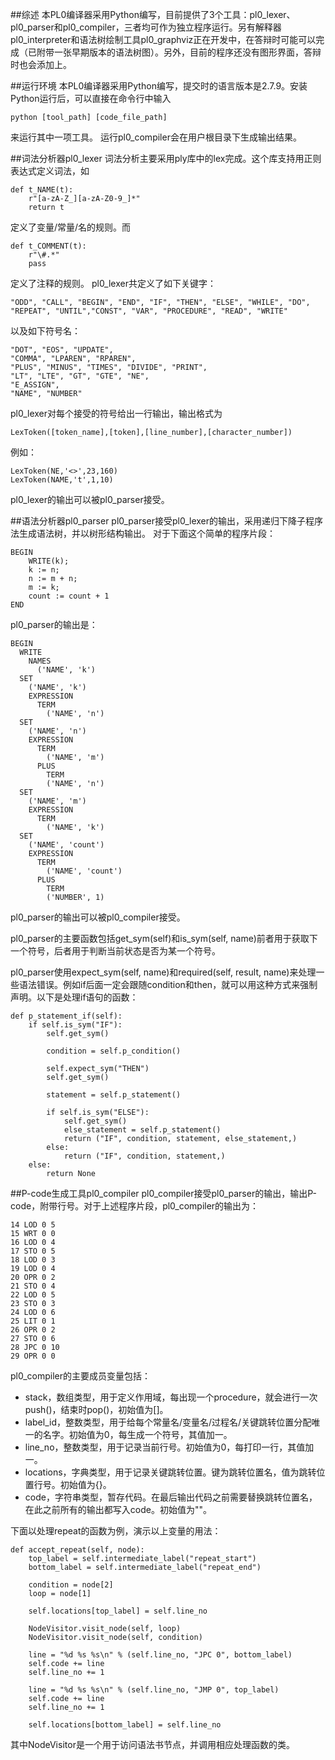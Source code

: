 ##综述
本PL0编译器采用Python编写，目前提供了3个工具：pl0_lexer、pl0_parser和pl0_compiler，三者均可作为独立程序运行。另有解释器pl0_interpreter和语法树绘制工具pl0_graphviz正在开发中，在答辩时可能可以完成（已附带一张早期版本的语法树图）。另外，目前的程序还没有图形界面，答辩时也会添加上。

##运行环境
本PL0编译器采用Python编写，提交时的语言版本是2.7.9。安装Python运行后，可以直接在命令行中输入
	
	python [tool_path] [code_file_path]
	
来运行其中一项工具。
运行pl0_compiler会在用户根目录下生成输出结果。

##词法分析器pl0_lexer
词法分析主要采用ply库中的lex完成。这个库支持用正则表达式定义词法，如

	def t_NAME(t):
    	r"[a-zA-Z_][a-zA-Z0-9_]*"
    	return t
    	
定义了变量/常量/名的规则。而

	def t_COMMENT(t):
    	r"\#.*"
    	pass
    	
定义了注释的规则。
pl0_lexer共定义了如下关键字：

	"ODD", "CALL", "BEGIN", "END", "IF", "THEN", "ELSE", "WHILE", "DO", "REPEAT", "UNTIL","CONST", "VAR", "PROCEDURE", "READ", "WRITE"
	
以及如下符号名：

	"DOT", "EOS", "UPDATE",
    "COMMA", "LPAREN", "RPAREN",
    "PLUS", "MINUS", "TIMES", "DIVIDE", "PRINT",
    "LT", "LTE", "GT", "GTE", "NE",
    "E_ASSIGN",
    "NAME", "NUMBER"

pl0_lexer对每个接受的符号给出一行输出，输出格式为
	
	LexToken([token_name],[token],[line_number],[character_number])
	
例如：
	
	LexToken(NE,'<>',23,160)
	LexToken(NAME,'t',1,10)

pl0_lexer的输出可以被pl0_parser接受。

##语法分析器pl0_parser
pl0_parser接受pl0_lexer的输出，采用递归下降子程序法生成语法树，并以树形结构输出。
对于下面这个简单的程序片段：

	BEGIN
		WRITE(k);
		k := n;
		n := m + n;
		m := k;
		count := count + 1
	END

pl0_parser的输出是：
	
	BEGIN
      WRITE
        NAMES
          ('NAME', 'k')
      SET
        ('NAME', 'k')
        EXPRESSION
          TERM
            ('NAME', 'n')
      SET
        ('NAME', 'n')
        EXPRESSION
          TERM
            ('NAME', 'm')
          PLUS
            TERM
            ('NAME', 'n')
      SET
        ('NAME', 'm')
        EXPRESSION
          TERM
            ('NAME', 'k')
      SET
        ('NAME', 'count')
        EXPRESSION
          TERM
            ('NAME', 'count')
          PLUS
            TERM
            ('NUMBER', 1)

pl0_parser的输出可以被pl0_compiler接受。

pl0_parser的主要函数包括get_sym(self)和is_sym(self, name)前者用于获取下一个符号，后者用于判断当前状态是否为某一个符号。

pl0_parser使用expect_sym(self, name)和required(self, result, name)来处理一些语法错误。例如if后面一定会跟随condition和then，就可以用这种方式来强制声明。以下是处理if语句的函数：

	def p_statement_if(self):
        if self.is_sym("IF"):
            self.get_sym()
            
            condition = self.p_condition()
            
            self.expect_sym("THEN")
            self.get_sym()
            
            statement = self.p_statement()

            if self.is_sym("ELSE"):
                self.get_sym()
                else_statement = self.p_statement()
                return ("IF", condition, statement, else_statement,)
            else:
                return ("IF", condition, statement,)
        else:
            return None
            
##P-code生成工具pl0_compiler
pl0_compiler接受pl0_parser的输出，输出P-code，附带行号。对于上述程序片段，pl0_compiler的输出为：

	14 LOD 0 5
	15 WRT 0 0
	16 LOD 0 4
	17 STO 0 5
	18 LOD 0 3
	19 LOD 0 4
	20 OPR 0 2
	21 STO 0 4
	22 LOD 0 5
	23 STO 0 3
	24 LOD 0 6
	25 LIT 0 1
	26 OPR 0 2
	27 STO 0 6
	28 JPC 0 10
	29 OPR 0 0
	
pl0_compiler的主要成员变量包括：

- stack，数组类型，用于定义作用域，每出现一个procedure，就会进行一次push()，结束时pop()，初始值为[]。
- label_id，整数类型，用于给每个常量名/变量名/过程名/关键跳转位置分配唯一的名字。初始值为0，每生成一个符号，其值加一。
- line_no，整数类型，用于记录当前行号。初始值为0，每打印一行，其值加一。
- locations，字典类型，用于记录关键跳转位置。键为跳转位置名，值为跳转位置行号。初始值为{}。
- code，字符串类型，暂存代码。在最后输出代码之前需要替换跳转位置名，在此之前所有的输出都写入code。初始值为""。

下面以处理repeat的函数为例，演示以上变量的用法：

    def accept_repeat(self, node):
        top_label = self.intermediate_label("repeat_start")
        bottom_label = self.intermediate_label("repeat_end")
        
        condition = node[2]
        loop = node[1]

        self.locations[top_label] = self.line_no

        NodeVisitor.visit_node(self, loop)
        NodeVisitor.visit_node(self, condition)

        line = "%d %s %s\n" % (self.line_no, "JPC 0", bottom_label)
        self.code += line
        self.line_no += 1

        line = "%d %s %s\n" % (self.line_no, "JMP 0", top_label)
        self.code += line
        self.line_no += 1

        self.locations[bottom_label] = self.line_no
        
其中NodeVisitor是一个用于访问语法书节点，并调用相应处理函数的类。